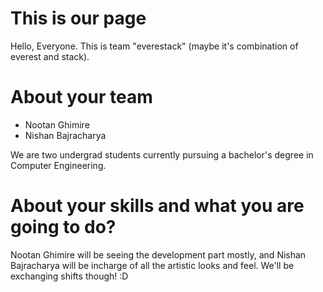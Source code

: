 This is our page
================
Hello, Everyone. This is team "everestack" (maybe it's combination of everest and stack). 

About your team
===========================

- Nootan Ghimire
- Nishan Bajracharya

We are two undergrad students currently pursuing a bachelor's degree in Computer Engineering. 


About your skills and what you are going to do?
=======
Nootan Ghimire will be seeing the development part mostly, and Nishan Bajracharya will be incharge of all the artistic looks and feel. We'll be exchanging shifts though! :D


